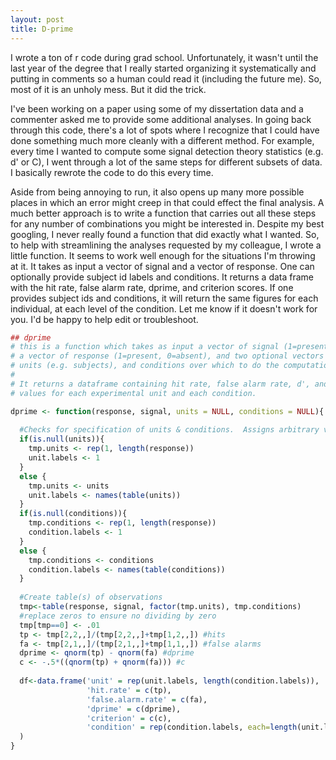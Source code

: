 ```yaml
---
layout: post
title: D-prime
---
```


I wrote a ton of r code during grad school.  Unfortunately, it wasn't until the last year of the degree that I really started organizing it systematically and putting in comments so a human could read it (including the future me).  So, most of it is an unholy mess.  But it did the trick.

I've been working on a paper using some of my dissertation data and a commenter asked me to provide some additional analyses.  In going back through this code, there's a lot of spots where I recognize that I could have done something much more cleanly with a different method.  For example, every time I wanted to compute some signal detection theory statistics (e.g. d' or C), I went through a lot of the same steps for different subsets of data.  I basically rewrote the code to do this every time.  

Aside from being annoying to run, it also opens up many more possible places in which an error might creep in that could effect the final analysis.  A much better approach is to write a function that carries out all these steps for any number of combinations you might be interested in.  Despite my best googling, I never really found a function that did exactly what I wanted.  So, to help with streamlining the analyses requested by my colleague, I wrote a little function.  It seems to work well enough for the situations I'm throwing at it.  It takes as input a vector of signal and a vector of response.  One can optionally provide subject id labels and conditions.  It returns a data frame with the hit rate, false alarm rate, dprime, and criterion scores.  If one provides subject ids and conditions, it will return the same figures for each individual, at each level of the condition.  Let me know if it doesn't work for you.  I'd be happy to help edit or troubleshoot.

```r
## dprime
# this is a function which takes as input a vector of signal (1=present, 0=absent),
# a vector of response (1=present, 0=absent), and two optional vectors of experimental
# units (e.g. subjects), and conditions over which to do the computations.
#
# It returns a dataframe containing hit rate, false alarm rate, d', and criterion 
# values for each experimental unit and each condition.

dprime <- function(response, signal, units = NULL, conditions = NULL){
  
  #Checks for specification of units & conditions.  Assigns arbitrary values if not specified
  if(is.null(units)){
    tmp.units <- rep(1, length(response))
    unit.labels <- 1
  }
  else {
    tmp.units <- units
    unit.labels <- names(table(units))
  }
  if(is.null(conditions)){
    tmp.conditions <- rep(1, length(response))
    condition.labels <- 1
  }
  else {
    tmp.conditions <- conditions
    condition.labels <- names(table(conditions))
  }
  
  #Create table(s) of observations
  tmp<-table(response, signal, factor(tmp.units), tmp.conditions)
  #replace zeros to ensure no dividing by zero
  tmp[tmp==0] <- .01
  tp <- tmp[2,2,,]/(tmp[2,2,,]+tmp[1,2,,]) #hits
  fa <- tmp[2,1,,]/(tmp[2,1,,]+tmp[1,1,,]) #false alarms
  dprime <- qnorm(tp) - qnorm(fa) #dprime
  c <- -.5*((qnorm(tp) + qnorm(fa))) #c
  
  df<-data.frame('unit' = rep(unit.labels, length(condition.labels)),
                 'hit.rate' = c(tp), 
                 'false.alarm.rate' = c(fa), 
                 'dprime' = c(dprime), 
                 'criterion' = c(c), 
                 'condition' = rep(condition.labels, each=length(unit.labels))
  )
}
```